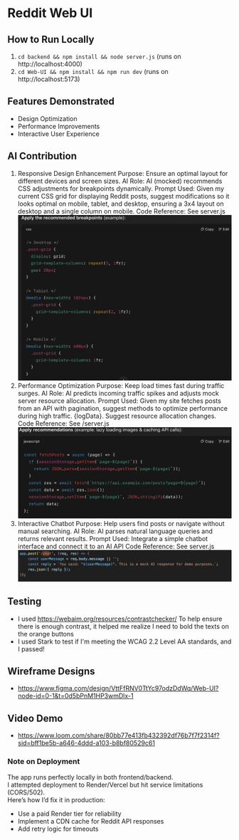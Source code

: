# Reddit Web UI

## How to Run Locally
1. `cd backend && npm install && node server.js` (runs on http://localhost:4000)
2. `cd Web-UI && npm install && npm run dev` (runs on http://localhost:5173)

## Features Demonstrated
- Design Optimization
- Performance Improvements
- Interactive User Experience

## AI Contribution
1. Responsive Design Enhancement
Purpose: Ensure an optimal layout for different devices and screen sizes.
AI Role: AI (mocked) recommends CSS adjustments for breakpoints dynamically.
Prompt Used:
Given my current CSS grid for displaying Reddit posts, suggest modifications so it looks optimal on mobile, tablet, and desktop, ensuring a 3x4 layout on desktop and a single column on mobile.
Code Reference: See server.js
![responsive design](image.png)
2. Performance Optimization
Purpose: Keep load times fast during traffic surges.
AI Role: AI predicts incoming traffic spikes and adjusts mock server resource allocation.
Prompt Used:
Given my site fetches posts from an API with pagination, suggest methods to optimize performance during high traffic.
{logData}. Suggest resource allocation changes.
Code Reference: See /server.js
![performance](image-1.png)
3. Interactive Chatbot
Purpose: Help users find posts or navigate without manual searching.
AI Role: AI parses natural language queries and returns relevant results.
Prompt Used:
Integrate a simple chatbot interface and connect it to an AI API
Code Reference: See server.js
![chat](image-2.png)


## Testing
- I used https://webaim.org/resources/contrastchecker/
To help ensure there is enough contrast, it helped me realize I need to bold the texts on the orange buttons
- I used Stark to test if I'm meeting the WCAG 2.2 Level AA standards, and I passed!

## Wireframe Designs
- https://www.figma.com/design/VttFfRNV0TtYc97odzDdWq/Web-UI?node-id=0-1&t=0d5bPnM1HP3wmDlx-1

## Video Demo
- https://www.loom.com/share/80bb77e413fb432392df76b7f7f2314f?sid=bff1be5b-a646-4ddd-a103-b8bf80529c61

### Note on Deployment  
The app runs perfectly locally in both frontend/backend.  
I attempted deployment to Render/Vercel but hit service limitations (CORS/502).  
Here’s how I’d fix it in production:  
- Use a paid Render tier for reliability  
- Implement a CDN cache for Reddit API responses  
- Add retry logic for timeouts   